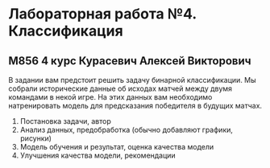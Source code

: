 # Лабораторная работа №4. Классификация
## М856 4 курс Курасевич Алексей Викторович





В задании вам предстоит решить задачу бинарной классификации.
Мы собрали исторические данные об исходах матчей между двумя командами
в некой игре. На этих данных вам необходимо натренировать модель для
предсказания победителя в будущих матчах.

1. Постановка задачи, автор
2. Анализ данных, предобработка (обычно добавляют графики, рисунки)
3. Модель обучения и результат, оценка качества модели
4. Улучшения качества модели, рекомендации
